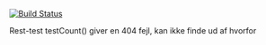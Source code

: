 [![Build Status](https://travis-ci.org/dat3startcode/rest-jpa-devops-startcode.svg?branch=master)](https://travis-ci.org/dat3startcode/rest-jpa-devops-startcode)

Rest-test testCount() giver en 404 fejl, kan ikke finde ud af hvorfor
